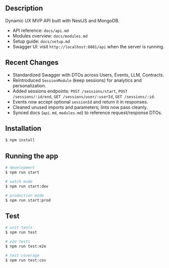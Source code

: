 ## Description

Dynamic UX MVP API built with NestJS and MongoDB.

- API reference: `docs/api.md`
- Modules overview: `docs/modules.md`
- Setup guide: `docs/setup.md`
- Swagger UI: visit `http://localhost:8081/api` when the server is running.

## Recent Changes

- Standardized Swagger with DTOs across Users, Events, LLM, Contracts.
- Reintroduced `SessionModule` (keep sessions) for analytics and personalization.
- Added sessions endpoints: `POST /sessions/start`, `POST /sessions/:id/end`, `GET /sessions/user/:userId`, `GET /sessions/:id`.
- Events now accept optional `sessionId` and return it in responses.
- Cleaned unused imports and parameters; lints now pass cleanly.
- Synced docs (`api.md`, `modules.md`) to reference request/response DTOs.

## Installation

```bash
$ npm install
```

## Running the app

```bash
# development
$ npm run start

# watch mode
$ npm run start:dev

# production mode
$ npm run start:prod
```

## Test

```bash
# unit tests
$ npm run test

# e2e tests
$ npm run test:e2e

# test coverage
$ npm run test:cov
```
